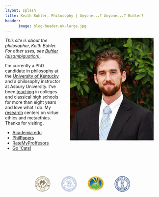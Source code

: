 ```yaml
---
layout: splash
title: Keith Buhler, Philosophy | Anyone...? Anyone...? Buhler? 
header: 
      image: blog-header-uk-large.jpg
--- 
```


<img src="/images/keithbuhler-golden.png" alt="Keith Buhler" hspace="20px" align="right"> 

*This site is about the philosopher, Keith Buhler. For other uses, see [Buhler (disambiguation)](/disambiguation).*


I'm currently a PhD candidate in philosophy at the [University of Kentucky](/Buhler-CV) and a philosophy instructor at Asbury University. I've been [teaching](/teaching) in colleges and classical high schools for more than eight years and love what I do. My [research](/research) centers on virtue ethics and metaethics. Thanks for visiting. 

* [Academia.edu](https://uky.academia.edu/KeithBuhler)
* [PhilPapers](http://philpapers.org/profile/47267)
* [RateMyProffesors](http://www.ratemyprofessors.com/ShowRatings.jsp?tid=1822771) 
* [Go 'Cats!](https://philosophy.as.uky.edu/users/kebu226)

<br>
<br>
<br>
<br>

<div align="center"> &nbsp;&nbsp; <img src="/images/seal-biola.png" alt="Biola" height="50" align="center" hspace="10px" width="50"> &nbsp;&nbsp; <img src="/images/seal-thi.png" alt="Torrey Honors" height="50" width="50" align="center" hspace="10px"> &nbsp;&nbsp; <img src="/images/seal-balamand.png" alt="Balamand" height="52" width="52" align="center" hspace="10px"> &nbsp;&nbsp; <img src="/images/seal-uk.png" alt="Kentucky" height="50" width="50" align="center" hspace="10px"> &nbsp;&nbsp; </div>